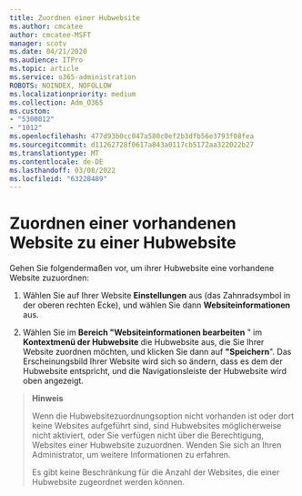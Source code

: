 ```yaml
---
title: Zuordnen einer Hubwebsite
ms.author: cmcatee
author: cmcatee-MSFT
manager: scotv
ms.date: 04/21/2020
ms.audience: ITPro
ms.topic: article
ms.service: o365-administration
ROBOTS: NOINDEX, NOFOLLOW
ms.localizationpriority: medium
ms.collection: Adm_O365
ms.custom:
- "5300012"
- "1012"
ms.openlocfilehash: 477d93b0cc047a580c0ef2b3dfb56e3793f08fea
ms.sourcegitcommit: d11262728f0617a843a0117cb5172aa322022b27
ms.translationtype: MT
ms.contentlocale: de-DE
ms.lasthandoff: 03/08/2022
ms.locfileid: "63228489"
---
```

# <a name="associate-existing-site-with-a-hub-site"></a>Zuordnen einer vorhandenen Website zu einer Hubwebsite

Gehen Sie folgendermaßen vor, um ihrer Hubwebsite eine vorhandene Website zuzuordnen:
  
1. Wählen Sie auf Ihrer Website **Einstellungen** aus (das Zahnradsymbol in der oberen rechten Ecke), und wählen Sie dann **Websiteinformationen** aus.

2. Wählen Sie im **Bereich "Websiteinformationen bearbeiten** " im **Kontextmenü der Hubwebsite** die Hubwebsite aus, die Sie Ihrer Website zuordnen möchten, und klicken Sie dann auf **"Speichern**". Das Erscheinungsbild Ihrer Website wird sich so ändern, dass es dem der Hubwebsite entspricht, und die Navigationsleiste der Hubwebsite wird oben angezeigt.

>**Hinweis**
>
>Wenn die Hubwebsitezuordnungsoption nicht vorhanden ist oder dort keine Websites aufgeführt sind, sind Hubwebsites möglicherweise nicht aktiviert, oder Sie verfügen nicht über die Berechtigung, Websites einer Hubwebsite zuzuordnen. Wenden Sie sich an Ihren Administrator, um weitere Informationen zu erfahren.
>
>Es gibt keine Beschränkung für die Anzahl der Websites, die einer Hubwebsite zugeordnet werden können.
  
